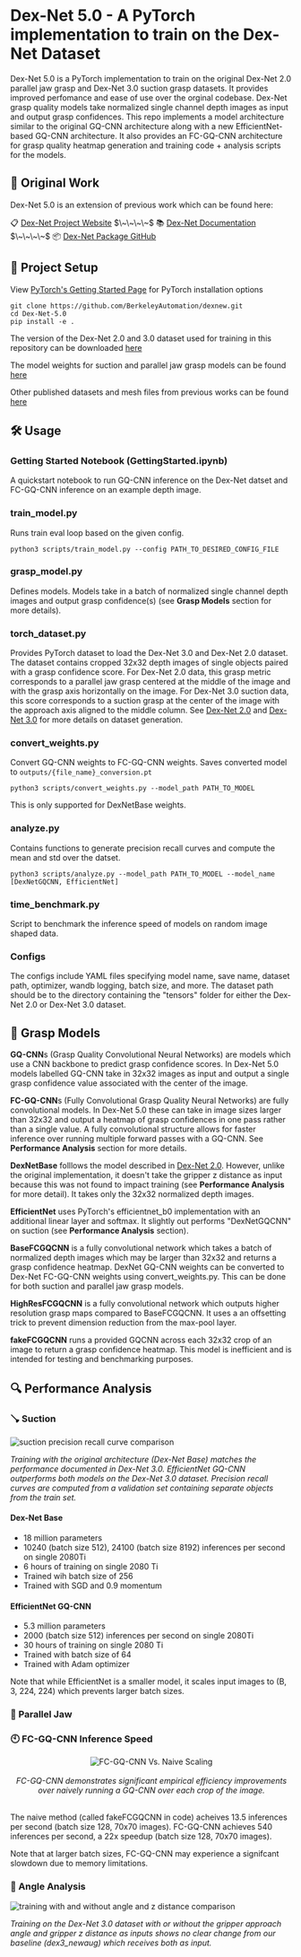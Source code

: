 # Dex-Net 5.0 - A PyTorch implementation to train on the Dex-Net Dataset
Dex-Net 5.0 is a PyTorch implementation to train on the original Dex-Net 2.0 parallel jaw grasp and Dex-Net 3.0 suction grasp datasets. It provides improved perfomance and ease of use over the orginal codebase. Dex-Net grasp quality models take normalized single channel depth images as input and output grasp confidences. This repo implements a model architecture similar to the original GQ-CNN architecture along with a new EfficientNet-based GQ-CNN architecture. It also provides an FC-GQ-CNN architecture for grasp quality heatmap generation and training code + analysis scripts for the models.

## 📝 Original Work
Dex-Net 5.0 is an extension of previous work which can be found here:

📋 [Dex-Net Project Website](https://berkeleyautomation.github.io/dex-net/) $\~\~\~\~$ 📚 [Dex-Net Documentation](https://berkeleyautomation.github.io/dex-net/code.html)  $\~\~\~\~$ 📦 [Dex-Net Package GitHub](https://github.com/BerkeleyAutomation/dex-net)

## 🚧 Project Setup

View [PyTorch's Getting Started Page](https://pytorch.org/get-started/locally/) for PyTorch installation options

```
git clone https://github.com/BerkeleyAutomation/dexnew.git
cd Dex-Net-5.0
pip install -e .
```

The version of the Dex-Net 2.0 and 3.0 dataset used for training in this repository can be downloaded [here](https://drive.google.com/file/d/1sQakDHBZDr9tZECQH6xS0BnhzS5nNRJG/view?usp=sharing) 

The model weights for suction and parallel jaw grasp models can be found [here](https://drive.google.com/drive/folders/1FKs4O_Ss6NIEOa5PqrsZL8kbmZ_JxkuB?usp=sharing)

Other published datasets and mesh files from previous works can be found [here](https://drive.google.com/drive/u/1/folders/1-6o1-AlZs-1WWLreMa1mbWnXoeIEi14t)


## 🛠️ Usage

### Getting Started Notebook (GettingStarted.ipynb)

A quickstart notebook to run GQ-CNN inference on the Dex-Net datset and FC-GQ-CNN inference on an example depth image.

### train_model.py

Runs train eval loop based on the given config.

```
python3 scripts/train_model.py --config PATH_TO_DESIRED_CONFIG_FILE
```



### grasp_model.py

Defines models. Models take in a batch of normalized single channel depth images and output grasp confidence(s) (see **Grasp Models** section for more details).

### torch_dataset.py

Provides PyTorch dataset to load the Dex-Net 3.0 and Dex-Net 2.0 dataset. The dataset contains cropped 32x32 depth images of single objects paired with a grasp confidence score. For Dex-Net 2.0 data, this grasp metric corresponds to a parallel jaw grasp centered at the middle of the image and with the grasp axis horizontally on the image. For Dex-Net 3.0 suction data, this score corresponds to a suction grasp at the center of the image with the approach axis aligned to the middle column. See [Dex-Net 2.0](https://arxiv.org/abs/1703.09312) and [Dex-Net 3.0](https://arxiv.org/abs/1709.06670) for more details on dataset generation.

### convert_weights.py

Convert GQ-CNN weights to FC-GQ-CNN weights. Saves converted model to   `outputs/{file_name}_conversion.pt`


```
python3 scripts/convert_weights.py --model_path PATH_TO_MODEL
```

This is only supported for DexNetBase weights.

### analyze.py

Contains functions to generate precision recall curves and compute the mean and std over the datset.

```
python3 scripts/analyze.py --model_path PATH_TO_MODEL --model_name [DexNetGQCNN, EfficientNet]
```

### time_benchmark.py

Script to benchmark the inference speed of models on random image shaped data.

### Configs

The configs include YAML files specifying model name, save name, dataset path, optimizer, wandb logging, batch size, and more. The dataset path should be to the directory containing the "tensors" folder for either the Dex-Net 2.0 or Dex-Net 3.0 dataset.

## 🧠 Grasp Models

**GQ-CNN**s (Grasp Quality Convolutional Neural Networks) are models which use a CNN backbone to predict grasp confidence scores. In Dex-Net 5.0 models labelled GQ-CNN take in 32x32 images as input and output a single grasp confidence value associated with the center of the image.

**FC-GQ-CNN**s (Fully Convolutional Grasp Quality Neural Networks) are fully convolutional models. In Dex-Net 5.0 these can take in image sizes larger than 32x32 and output a heatmap of grasp confidences in one pass rather than a single value. A fully convolutional structure allows for faster inference over running multiple forward passes with a GQ-CNN. See **Performance Analysis** section for more details.

**DexNetBase** folllows the model described in [Dex-Net 2.0](https://arxiv.org/pdf/1703.09312.pdf). However, unlike the original implementation, it doesn't take the gripper z distance as input because this was not found to impact training (see **Performance Analysis** for more detail). It takes only the 32x32 normalized depth images. 

**EfficientNet** uses PyTorch's efficientnet_b0 implementation with an additional linear layer and softmax. It slightly out performs "DexNetGQCNN" on suction (see **Performance Analysis** section).

**BaseFCGQCNN** is a fully convolutional network which takes a batch of normalized depth images which may be larger than 32x32 and returns a grasp confidence heatmap. DexNet GQ-CNN weights can be converted to Dex-Net FC-GQ-CNN weights using convert_weights.py. This can be done for both suction and parallel jaw grasp models.

**HighResFCGQCNN** is a fully convolutional network which outputs higher resolution grasp maps compared to BaseFCGQCNN. It uses a an offsetting trick to prevent dimension reduction from the max-pool layer.

**fakeFCGQCNN** runs a provided GQCNN across each 32x32 crop of an image to return a grasp confidence heatmap. This model is inefficient and is intended for testing and benchmarking purposes.

## 🔍 Performance Analysis

### 🪠 Suction
![suction precision recall curve comparison](README_images/Suction_GQCNN_Comparison.jpg)

*Training with the original architecture (Dex-Net Base) matches the performance documented in Dex-Net 3.0. EfficientNet GQ-CNN outperforms both models on the Dex-Net 3.0 dataset. Precision recall curves are computed from a validation set containing separate objects from the train set.*

#### Dex-Net Base
- 18 million parameters
- 10240 (batch size 512), 24100 (batch size 8192) inferences per second on single 2080Ti
- 6 hours of training on single 2080 Ti
- Trained wih batch size of 256
- Trained with SGD and 0.9 momentum

#### EfficientNet GQ-CNN
- 5.3 million parameters
- 2000 (batch size 512) inferences per second on single 2080Ti
- 30 hours of training on single 2080 Ti
- Trained with batch size of 64
- Trained with Adam optimizer

Note that while EfficientNet is a smaller model, it scales input images to (B, 3, 224, 224) which prevents larger batch sizes.

### 🦈 Parallel Jaw

### 🕙 FC-GQ-CNN Inference Speed

<p align="center">
  <img alt="FC-GQ-CNN Vs. Naive Scaling" src="README_images/fcgqcnn_time_scale.jpg"><br><br>
  <i>FC-GQ-CNN demonstrates significant empirical efficiency improvements over naively running a GQ-CNN over each crop of the image.</i>
  <br><br>
</p>

The naive method (called fakeFCGQCNN in code) acheives 13.5 inferences per second (batch size 128, 70x70 images). FC-GQ-CNN achieves 540 inferences per second, a 22x speedup (batch size 128, 70x70 images).

Note that at larger batch sizes, FC-GQ-CNN may experience a signifcant slowdown due to memory limitations.

### 📐 Angle Analysis

![training with and without angle and z distance comparison](README_images/AngleNoAnglePlot.png)

*Training on the Dex-Net 3.0 dataset with or without the gripper approach angle and gripper z distance as inputs shows no clear change from our baseline (dex3_newaug) which receives both as input.*

